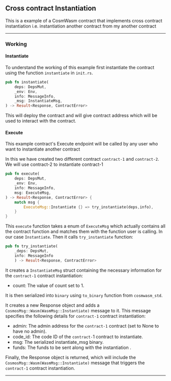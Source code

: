 ## Cross contract Instantiation

This is a example of a CosmWasm contract that implements cross contract instantiation i.e. instantiation another contract from my another contract

---

### Working

#### Instantiate

To understand the working of this example first instantiate the contract using the function `instantiate` in `init.rs`.

```rust
pub fn instantiate(
    deps: DepsMut,
    _env: Env,
    info: MessageInfo,
    _msg: InstantiateMsg,
) -> Result<Response, ContractError>
```

This will deploy the contract and will give contract address which will be used to interact with the contract.

#### Execute

This example contract's Execute endpoint will be called by any user who want to instantiate another contract

In this we have created two different contract `contract-1` and `contract-2`. We will use contract-2 to instantiate contract-1

```rust
pub fn execute(
    deps: DepsMut,
    _env: Env,
    info: MessageInfo,
    msg: ExecuteMsg,
) -> Result<Response, ContractError> {
    match msg {
        ExecuteMsg::Instantiate {} => try_instantiate(deps,info),
    }
}
```
This `execute` function takes a enum of `ExecuteMsg` which actually contains all the contract function and matches them with the function user is calling. In our case `Instantiate`. Then it calls `try_instantiate` function:

```rust
pub fn try_instantiate(
    _deps: DepsMut,
    info: MessageInfo
    ) -> Result<Response, ContractError> 
```

It creates a `InstantiateMsg` struct containing the necessary information for the `contract-1` contract instantiation:

- count: The value of count set to 1.

It is then serialized into `binary` using `to_binary` function from `cosmwasm_std`.

It creates a new Response object and adds a `CosmosMsg::Wasm(WasmMsg::Instantiate)` message to it. This message specifies the following details for `contract-1` contract instantiation:

- admin: The admin address for the `contract-1` contract (set to None to have no admin).
- code_id: The code ID of the `contract-`1 contract to instantiate.
- msg: The serialized instantiate_msg binary.
- funds: The funds to be sent along with the instantiation .

Finally, the Response object is returned, which will include the `CosmosMsg::Wasm(WasmMsg::Instantiate)` message that triggers the `contract-1` contract instantiation.

---




